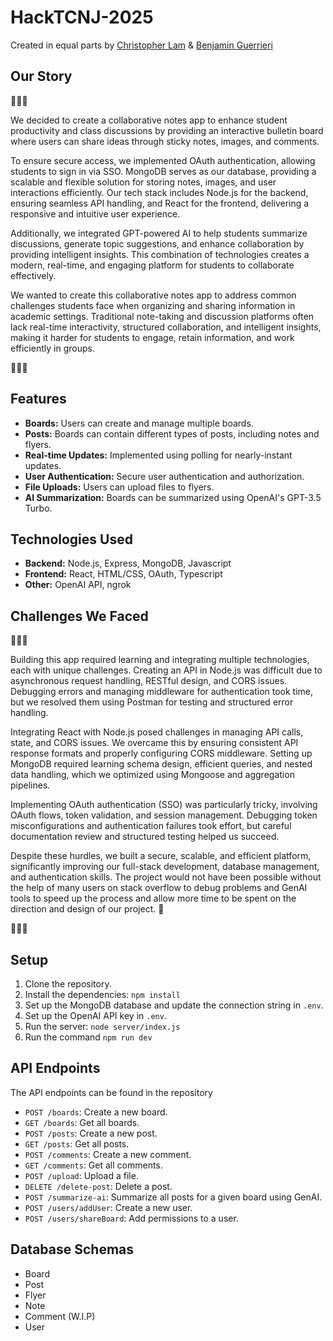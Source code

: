 # HackTCNJ-2025

Created in equal parts by [Christopher Lam](https://github.com/christopherlam1016) & [Benjamin Guerrieri](https://github.com/beng2004)

## Our Story
🚀🚀🚀

We decided to create a collaborative notes app to enhance student productivity and class discussions by providing an interactive bulletin board where users can share ideas through sticky notes, images, and comments.

To ensure secure access, we implemented OAuth authentication, allowing students to sign in via SSO. MongoDB serves as our database, providing a scalable and flexible solution for storing notes, images, and user interactions efficiently. Our tech stack includes Node.js for the backend, ensuring seamless API handling, and React for the frontend, delivering a responsive and intuitive user experience.

Additionally, we integrated GPT-powered AI to help students summarize discussions, generate topic suggestions, and enhance collaboration by providing intelligent insights. This combination of technologies creates a modern, real-time, and engaging platform for students to collaborate effectively.

We wanted to create this collaborative notes app to address common challenges students face when organizing and sharing information in academic settings. Traditional note-taking and discussion platforms often lack real-time interactivity, structured collaboration, and intelligent insights, making it harder for students to engage, retain information, and work efficiently in groups. 

🚀🚀🚀

## Features

*   **Boards:** Users can create and manage multiple boards.
*   **Posts:** Boards can contain different types of posts, including notes and flyers.
*   **Real-time Updates:** Implemented using polling for nearly-instant updates.
*   **User Authentication:** Secure user authentication and authorization.
*   **File Uploads:** Users can upload files to flyers.
*   **AI Summarization:** Boards can be summarized using OpenAI's GPT-3.5 Turbo.

## Technologies Used

*   **Backend:** Node.js, Express, MongoDB, Javascript
*   **Frontend:** React, HTML/CSS, OAuth, Typescript
*   **Other:** OpenAI API, ngrok

## Challenges We Faced
🔧🔧🔧

Building this app required learning and integrating multiple technologies, each with unique challenges. Creating an API in Node.js was difficult due to asynchronous request handling, RESTful design, and CORS issues. Debugging errors and managing middleware for authentication took time, but we resolved them using Postman for testing and structured error handling.

Integrating React with Node.js posed challenges in managing API calls, state, and CORS issues. We overcame this by ensuring consistent API response formats and properly configuring CORS middleware. Setting up MongoDB required learning schema design, efficient queries, and nested data handling, which we optimized using Mongoose and aggregation pipelines.

Implementing OAuth authentication (SSO) was particularly tricky, involving OAuth flows, token validation, and session management. Debugging token misconfigurations and authentication failures took effort, but careful documentation review and structured testing helped us succeed.

Despite these hurdles, we built a secure, scalable, and efficient platform, significantly improving our full-stack development, database management, and authentication skills. The project would not have been possible without the help of many users on stack overflow to debug problems and GenAI tools to speed up the process and allow more time to be spent on the direction and design of our project. 🚀

🔧🔧🔧

## Setup

1.  Clone the repository.
2.  Install the dependencies: `npm install`
3.  Set up the MongoDB database and update the connection string in `.env`.
4.  Set up the OpenAI API key in `.env`.
5.  Run the server: `node server/index.js`
6.  Run the command `npm run dev`

## API Endpoints

The API endpoints can be found in the repository
*   `POST /boards`: Create a new board.
*   `GET /boards`: Get all boards.
*   `POST /posts`: Create a new post.
*   `GET /posts`: Get all posts.
*   `POST /comments`: Create a new comment.
*   `GET /comments`: Get all comments.
*   `POST /upload`: Upload a file.
*   `DELETE /delete-post`: Delete a post.
*   `POST /summarize-ai`: Summarize all posts for a given board using GenAI.
*   `POST /users/addUser`: Create a new user.
*   `POST /users/shareBoard`: Add permissions to a user.

## Database Schemas

*   Board
*   Post
*   Flyer
*   Note
*   Comment (W.I.P)
*   User
